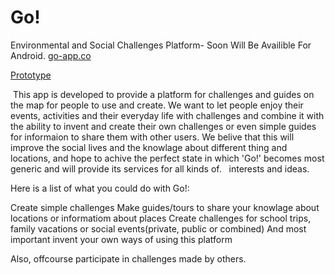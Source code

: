 # Go!
Environmental and Social Challenges Platform- Soon Will Be Availible For Android.
<a href="http://go-app.co">go-app.co</a>

<a href="https://invis.io/7F9ORADAW">Prototype</a>

 This app is developed to provide a platform for challenges and guides on the map for people to use and create.
 We want to let people enjoy their events, activities and their everyday life with challenges and combine it with the
 ability to invent and create their own challenges or even simple guides for informaion to share them with other users.
 We belive that this will improve the social lives and the knowlage about different thing and locations, 
 and hope to achive the perfect state in which 'Go!' becomes most generic and will provide its services for all kinds of.   interests and ideas.
 
 Here is a list of what you could do with Go!:
 
 Create simple challenges
 Make guides/tours to share your knowlage about locations or informatiom about places
 Create challenges for school trips, family vacations or social events(private, public or combined)
 And most important invent your own ways of using this platform
 
 Also, offcourse participate in challenges made by others.
